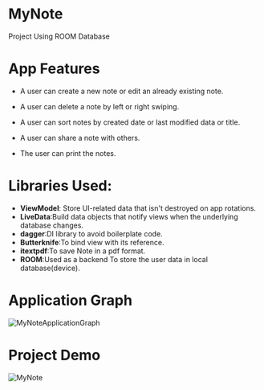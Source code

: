 # MyNote
Project Using ROOM Database

# App Features
* A user can create a new note or edit an already existing note.

* A user can delete a note by left or right swiping.

* A user can sort notes by created date or last modified data or title.

* A user can share a note with others.

* The user can print the notes. ﻿


# Libraries Used:
* **ViewModel**: Store UI-related data that isn't destroyed on app rotations.
* **LiveData**:Build data objects that notify views when the underlying database changes.
* **dagger**:DI library to avoid boilerplate code.
* **Butterknife**:To bind view with its reference.
* **itextpdf**:To save Note in a pdf format.
* **ROOM**:Used as a backend To store the user data in local database(device).
# Application Graph
![MyNoteApplicationGraph](https://user-images.githubusercontent.com/28978071/86056230-224c3080-ba2b-11ea-81be-04c53a3eccd3.png)

# Project Demo     
![MyNote](https://user-images.githubusercontent.com/28978071/86056738-e49bd780-ba2b-11ea-8c45-a1287687ec9c.gif)
